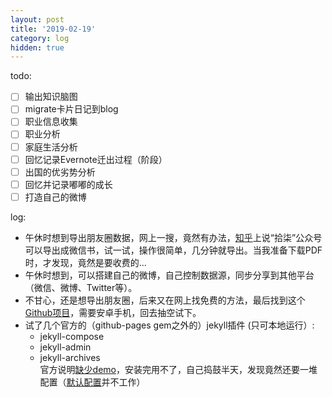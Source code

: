 ```yaml
---
layout: post
title: '2019-02-19'
category: log
hidden: true
---
```


todo:

- [ ] 输出知识脑图
- [ ] migrate卡片日记到blog
- [ ] 职业信息收集
- [ ] 职业分析
- [ ] 家庭生活分析
- [ ] 回忆记录Evernote迁出过程（阶段）
- [ ] 出国的优劣势分析
- [ ] 回忆并记录嘟嘟的成长
- [ ] 打造自己的微博

log:

- 午休时想到导出朋友圈数据，网上一搜，竟然有办法，[知乎](https://www.zhihu.com/question/24109486)上说“拾柒”公众号可以导出成微信书，试一试，操作很简单，几分钟就导出。当我准备下载PDF时，才发现，竟然是要收费的...
- 午休时想到，可以搭建自己的微博，自己控制数据源，同步分享到其他平台（微信、微博、Twitter等）。
- 不甘心，还是想导出朋友圈，后来又在网上找免费的方法，最后找到这个[Github项目](https://github.com/Chion82/WeChatMomentStat-Android)，需要安卓手机，回去抽空试下。
- 试了几个官方的（github-pages gem之外的）jekyll插件 (只可本地运行）:
	- jekyll-compose
	- jekyll-admin
	- jekyll-archives  
		官方说明[缺少demo](https://github.com/jekyll/jekyll-archives/issues/30)，安装完用不了，自己捣鼓半天，发现竟然还要一堆配置（[默认配置](https://github.com/jekyll/jekyll-archives/blob/master/docs/configuration.md#default-configuration)并不工作）


